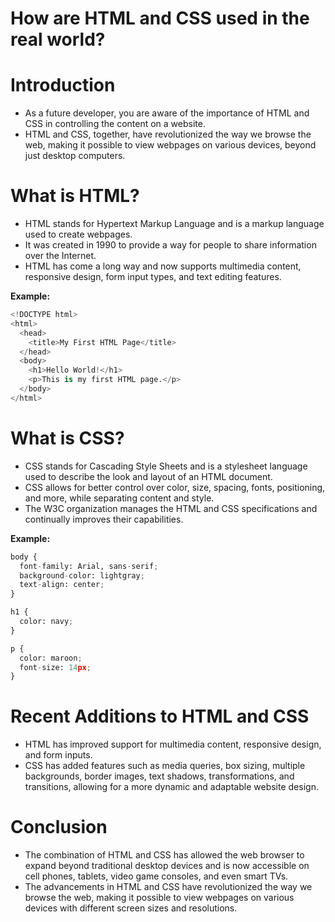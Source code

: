 # How are HTML and CSS used in the real world?

# Introduction

- As a future developer, you are aware of the importance of HTML and CSS in controlling the content on a website.
- HTML and CSS, together, have revolutionized the way we browse the web, making it possible to view webpages on various devices, beyond just desktop computers.

# What is HTML?

- HTML stands for Hypertext Markup Language and is a markup language used to create webpages.
- It was created in 1990 to provide a way for people to share information over the Internet.
- HTML has come a long way and now supports multimedia content, responsive design, form input types, and text editing features.

**Example:**

```python
<!DOCTYPE html>
<html>
  <head>
    <title>My First HTML Page</title>
  </head>
  <body>
    <h1>Hello World!</h1>
    <p>This is my first HTML page.</p>
  </body>
</html>
```

# What is CSS?

- CSS stands for Cascading Style Sheets and is a stylesheet language used to describe the look and layout of an HTML document.
- CSS allows for better control over color, size, spacing, fonts, positioning, and more, while separating content and style.
- The W3C organization manages the HTML and CSS specifications and continually improves their capabilities.

**Example:**

```python
body {
  font-family: Arial, sans-serif;
  background-color: lightgray;
  text-align: center;
}

h1 {
  color: navy;
}

p {
  color: maroon;
  font-size: 14px;
}
```

# Recent Additions to HTML and CSS

- HTML has improved support for multimedia content, responsive design, and form inputs.
- CSS has added features such as media queries, box sizing, multiple backgrounds, border images, text shadows, transformations, and transitions, allowing for a more dynamic and adaptable website design.

# Conclusion

- The combination of HTML and CSS has allowed the web browser to expand beyond traditional desktop devices and is now accessible on cell phones, tablets, video game consoles, and even smart TVs.
- The advancements in HTML and CSS have revolutionized the way we browse the web, making it possible to view webpages on various devices with different screen sizes and resolutions.